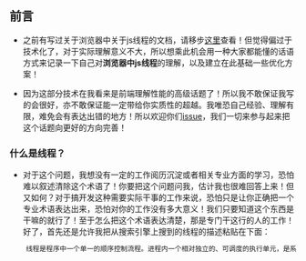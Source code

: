 ## 前言

* 之前有写过关于浏览器中关于js线程的文档，请移步[这里](https://github.com/woai30231/javascriptThreadStudy)查看！但觉得偏过于技术化了，对于实际理解意义不大，所以想乘此机会用一种大家都能懂的话语方式来记录一下自己对**浏览器中js线程**的理解，以及建立在此基础一些优化方案！

* 因为这部分技术在我看来是前端理解性能的高级话题了！所以我不敢保证我写的会很好，亦不敢保证能一定带给你实质性的超越。我唯恐自己经验、理解有限，难免会有表达出错的地方！所以欢迎你们[issue](https://github.com/woai30231/webDevDetails/issues)，我们一切来参与起来把这个话题向更好的方向完善！

### 什么是线程？

* 对于这个问题，我想没有一定的工作阅历沉淀或者相关专业方面的学习，恐怕难以叙述清除这个术语了！你要把这个问题问我，估计我也很难回答上来！但又如何？对于搞开发这种需要实际干事的工作来说，恐怕只是让你正确把一个专业术语表达出来，恐怕对你的工作没有多大意义！我们只要知道这个东西是干嘛的就行了！至于怎么把这个术语表达清楚，那是专门干这行的人的工作！好了，首先还是允许我把从搜索引擎上搜到的线程的描述粘贴在下面：

```txt
	线程是程序中一个单一的顺序控制流程。进程内一个相对独立的、可调度的执行单元，是系统独立调度和分派CPU的基本单位指运行中的程序的调度单位。
```